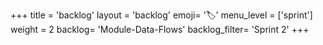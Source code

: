 +++
title = 'backlog'
layout = 'backlog'
emoji= '🏷️'
menu_level = ['sprint']
weight = 2
backlog= 'Module-Data-Flows'
backlog_filter= 'Sprint 2'
+++
